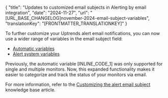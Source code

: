 {
  "title": "Updates to customized email subjects in Alerting by email integration",
  "date": "2024-11-27",
  "url": "[URL_BASE_CHANGELOG]november-2024-email-subject-variables",
  "translationKey": "[FRONTMATTER_TRANSLATIONKEY]"
}

To further customize your Uptrends alert email notifications, you can now use a wider range of variables in the email subject field:

- [Automatic variables]([LINK_URL_1])
- [Alert system variables]([LINK_URL_2])

Previously, the automatic variable [INLINE_CODE_1] was only supported for single and multiple monitors. Now, this expanded functionality makes it easier to categorize and track the status of your monitors via email.

For more information, refer to the [Customizing the alert email subject]([LINK_URL_3]) knowledge base article.

